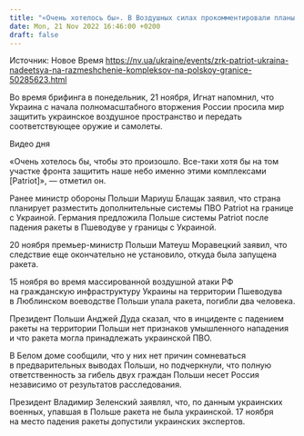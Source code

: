 ```yaml
---
title: "«Очень хотелось бы». В Воздушных силах прокомментировали планы Польши укрепить границу комплексами Patriot"
date: Mon, 21 Nov 2022 16:46:00 +0200
draft: false
---
```

Источник: Новое Время https://nv.ua/ukraine/events/zrk-patriot-ukraina-nadeetsya-na-razmeshchenie-kompleksov-na-polskoy-granice-50285623.html


 Во время брифинга в понедельник, 21 ноября, Игнат напомнил, что Украина с начала полномасштабного вторжения России просила мир защитить украинское воздушное пространство и передать соответствующее оружие и самолеты.

 Видео дня   

«Очень хотелось бы, чтобы это произошло. Все-таки хотя бы на том участке фронта защитить наше небо именно этими комплексами [Patriot]», — отметил он.

Ранее министр обороны Польши Мариуш Блащак заявил, что страна планирует разместить дополнительные системы ПВО Patriot на границе с Украиной. Германия предложила Польше системы Patriot после падения ракеты в Пшеводуве у границы с Украиной.

20 ноября премьер-министр Польши Матеуш Моравецкий заявил, что следствие еще окончательно не установило, откуда была запущена ракета.

 15 ноября во время массированной воздушной атаки РФ на гражданскую инфраструктуру Украины на территории Пшеводува в Люблинском воеводстве Польши упала ракета, погибли два человека.

Президент Польши Анджей Дуда сказал, что в инциденте с падением ракеты на территории Польши нет признаков умышленного нападения и что ракета могла принадлежать украинской ПВО.

В Белом доме сообщили, что у них нет причин сомневаться в предварительных выводах Польши, но подчеркнули, что полную ответственность за гибель двух граждан Польши несет Россия независимо от результатов расследования.

Президент Владимир Зеленский заявлял, что, по данным украинских военных, упавшая в Польше ракета не была украинской. 17 ноября на место падения ракеты допустили украинских экспертов.
